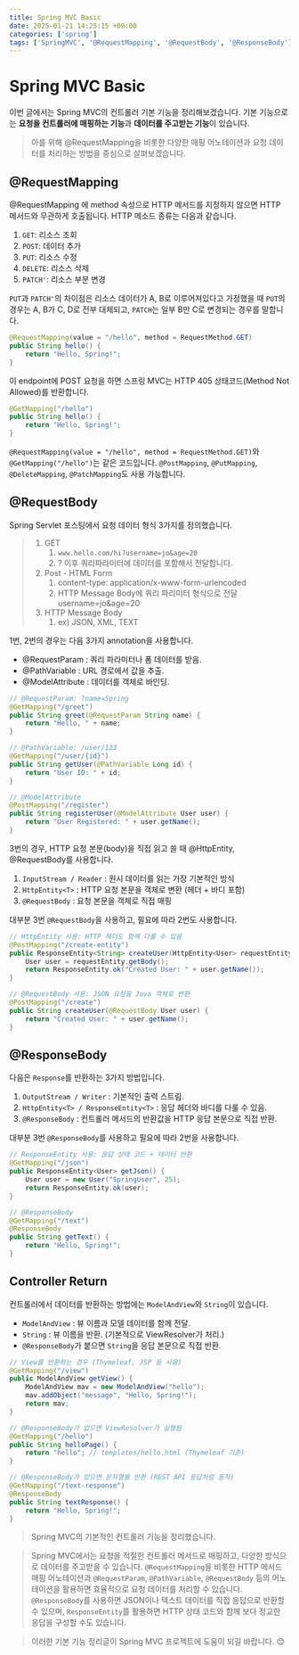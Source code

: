 ```yaml
---
title: Spring MVC Basic
date: 2025-01-21 14:25:15 +09:00
categories: ['spring']
tags: ['SpringMVC', '@RequestMapping', '@RequestBody', '@ResponseBody']
---
```


# Spring MVC Basic

이번 글에서는 Spring MVC의 컨트롤러 기본 기능을 정리해보겠습니다.
기본 기능으로는 **요청을 컨트롤러에 매핑하는 기능**과 **데이터를 주고받는 기능**이 있습니다.
> 아를 위해 @RequestMapping을 비롯한 다양한 매핑 어노테이션과 요청 데이터를 처리하는 방법을 중심으로 살펴보겠습니다.

## @RequestMapping

@RequestMapping 에 method 속성으로 HTTP 메서드를 지정하지 않으면 HTTP 메서드와 무관하게 호출됩니다.
HTTP 메소드 종류는 다음과 같습니다.
1. `GET`: 리소스 조회
1. `POST`: 데이터 추가
1. `PUT`: 리소스 수정
1. `DELETE`: 리소스 삭제
1. `PATCH'`: 리소스 부분 변경

`PUT`과 `PATCH'`의 차이점은 리소스 데이터가 A, B로 이루어져있다고 가정했을 때 `PUT`의 경우는 A, B가 C, D로 전부 대체되고,
`PATCH`는 일부 B만 C로 변경되는 경우를 말합니다.

```java
@RequestMapping(value = "/hello", method = RequestMethod.GET)
public String hello() {
    return "Hello, Spring!";
}
```

이 endpoint에 POST 요청을 하면 스프링 MVC는 HTTP 405 상태코드(Method Not Allowed)를 반환합니다.

```java
@GetMapping("/hello")
public String hello() {
    return "Hello, Spring!";
}
```

`@RequestMapping(value = "/hello", method = RequestMethod.GET)`와 `@GetMapping("/hello")`는 같은 코드입니다.
`@PostMapping`, `@PutMapping`, `@DeleteMapping`, `@PatchMapping`도 사용 가능합니다.

## @RequestBody
Spring Servlet 포스팅에서 요청 데이터 형식 3가지를 정의했습니다.

> 1. GET
>    1. `www.hello.com/hi?username=jo&age=20`
>    1. ? 이후 쿼리파라미터에 데이터를 포함해서 전달합니다. 
> 1. Post - HTML Form 
>    1. content-type: application/x-www-form-urlencoded 
>    1. HTTP Message Body에 쿼리 파리미터 형식으로 전달 username=jo&age=20 
> 1. HTTP Message Body
>    1. ex) JSON, XML, TEXT


1번, 2번의 경우는 다음 3가지 annotation을 사용합니다.
- @RequestParam : 쿼리 파라미터나 폼 데이터를 받음.
- @PathVariable : URL 경로에서 값을 추출.
- @ModelAttribute : 데이터를 객체로 바인딩.


```java
// @RequestParam: ?name=Spring
@GetMapping("/greet")
public String greet(@RequestParam String name) {
    return "Hello, " + name;
}

// @PathVariable: /user/123
@GetMapping("/user/{id}")
public String getUser(@PathVariable Long id) {
    return "User ID: " + id;
}

// @ModelAttribute
@PostMapping("/register")
public String registerUser(@ModelAttribute User user) {
    return "User Registered: " + user.getName();
}
```

3번의 경우, HTTP 요청 본문(body)을 직접 읽고 쓸 때 @HttpEntity, @RequestBody를 사용합니다.

1. `InputStream / Reader` : 원시 데이터를 읽는 가장 기본적인 방식 
2. `HttpEntity<T>` : HTTP 요청 본문을 객체로 변환 (헤더 + 바디 포함)
3. `@RequestBody` : 요청 본문을 객체로 직접 매핑

대부분 3번 `@RequestBody`을 사용하고, 필요에 따라 2번도 사용합니다.

```java
// HttpEntity 사용: HTTP 헤더도 함께 다룰 수 있음
@PostMapping("/create-entity")
public ResponseEntity<String> createUser(HttpEntity<User> requestEntity) {
    User user = requestEntity.getBody();
    return ResponseEntity.ok("Created User: " + user.getName());
}

// @RequestBody 사용: JSON 요청을 Java 객체로 변환
@PostMapping("/create")
public String createUser(@RequestBody User user) {
    return "Created User: " + user.getName();
}
```

## @ResponseBody

다음은 `Response`를 반환하는 3가지 방법입니다.

1. `OutputStream / Writer` : 기본적인 출력 스트림. 
2. `HttpEntity<T> / ResponseEntity<T>` : 응답 헤더와 바디를 다룰 수 있음.
3. `@ResponseBody` : 컨트롤러 메서드의 반환값을 HTTP 응답 본문으로 직접 반환.

대부분 3번 `@ResponseBody`를 사용하고 필요에 따라 2번을 사용합니다.

```java 
// ResponseEntity 사용: 응답 상태 코드 + 데이터 반환
@GetMapping("/json")
public ResponseEntity<User> getJson() {
    User user = new User("SpringUser", 25);
    return ResponseEntity.ok(user);
}

// @ResponseBody
@GetMapping("/text")
@ResponseBody
public String getText() {
    return "Hello, Spring!";
}

```

## Controller Return

컨트롤러에서 데이터를 반환하는 방법에는 `ModelAndView`와 `String`이 있습니다.
- `ModelAndView` : 뷰 이름과 모델 데이터를 함께 전달.
- `String` : 뷰 이름을 반환. (기본적으로 ViewResolver가 처리.)
- `@ResponseBody`가 붙으면 `String`을 응답 본문으로 직접 반환.

```java
// View를 반환하는 경우 (Thymeleaf, JSP 등 사용)
@GetMapping("/view")
public ModelAndView getView() {
    ModelAndView mav = new ModelAndView("hello");
    mav.addObject("message", "Hello, Spring!");
    return mav;
}

// @ResponseBody가 없으면 ViewResolver가 실행됨
@GetMapping("/hello")
public String helloPage() {
    return "hello"; // templates/hello.html (Thymeleaf 기준)
}

// @ResponseBody가 있으면 문자열를 반환 (REST API 응답처럼 동작)
@GetMapping("/text-response")
@ResponseBody
public String textResponse() {
    return "Hello, Spring!";
}

```

> Spring MVC의 기본적인 컨트롤러 기능을 정리했습니다.

> Spring MVC에서는 요청을 적절한 컨트롤러 메서드로 매핑하고, 다양한 방식으로 데이터를 주고받을 수 있습니다.
> `@RequestMapping`을 비롯한 HTTP 메서드 매핑 어노테이션과 `@RequestParam`, `@PathVariable`, `@RequestBody` 등의 어노테이션을 활용하면 효율적으로 요청 데이터를 처리할 수 있습니다.
> `@ResponseBody`를 사용하면 JSON이나 텍스트 데이터를 직접 응답으로 반환할 수 있으며, `ResponseEntity`를 활용하면 HTTP 상태 코드와 함께 보다 정교한 응답을 구성할 수도 있습니다. 

> 이러한 기본 기능 정리글이 Spring MVC 프로젝트에 도움이 되길 바랍니다. 😊
